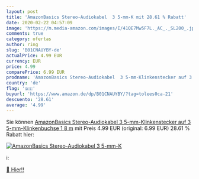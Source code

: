 ```yaml
---
layout: post
title: 'AmazonBasics Stereo-Audiokabel  3 5-mm-K mit 28.61 % Rabatt'
date: 2020-02-22 04:57:09
image: 'https://m.media-amazon.com/images/I/41QE7Mw5F7L._AC_._SL200_.jpg'
comments: true
category: ofertas
author: ring
slug: 'B01CNAUYBY-de'
actualPrice: 4.99 EUR
currency: EUR
price: 4.99
comparePrice: 6.99 EUR
prodname: 'AmazonBasics Stereo-Audiokabel  3 5-mm-Klinkenstecker auf 3 5-mm-Klinkenbuchse  1 8 m'
country: 'de'
flag: '🇩🇪'
buyurl: 'https://www.amazon.de/dp/B01CNAUYBY/?tag=tolees0ca-21'
descuento: '28.61'
average: '4.99'
---
```


Sie können [AmazonBasics Stereo-Audiokabel  3 5-mm-Klinkenstecker auf 3 5-mm-Klinkenbuchse  1 8 m](https://www.amazon.de/dp/B01CNAUYBY/?tag=tolees0ca-21) mit Preis 4.99 EUR (original: 6.99 EUR) 28.61 % Rabatt hier:

[![AmazonBasics Stereo-Audiokabel  3 5-mm-K](https://m.media-amazon.com/images/I/41QE7Mw5F7L._AC_._SL200_.jpg)](https://www.amazon.de/dp/B01CNAUYBY/?tag=tolees0ca-21)

ℹ️:


[🛒 Hier!!](https://www.amazon.de/dp/B01CNAUYBY/?tag=tolees0ca-21)
